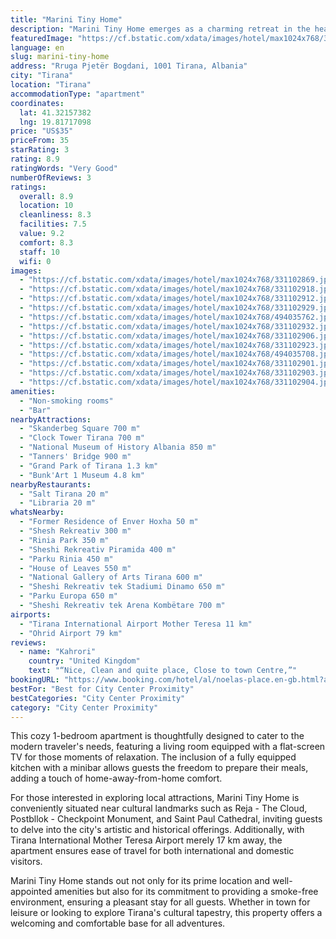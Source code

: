 ```yaml
---
title: "Marini Tiny Home"
description: "Marini Tiny Home emerges as a charming retreat in the heart of Tirana, offering a unique blend of comfort and convenience for travelers."
featuredImage: "https://cf.bstatic.com/xdata/images/hotel/max1024x768/331102869.jpg?k=25bd017644519b68b3a40ffd875ad8ff89db206a1b465af2198173b41bd98a15&o=&hp=1"
language: en
slug: marini-tiny-home
address: "Rruga Pjetër Bogdani, 1001 Tirana, Albania"
city: "Tirana"
location: "Tirana"
accommodationType: "apartment"
coordinates:
  lat: 41.32157382
  lng: 19.81717098
price: "US$35"
priceFrom: 35
starRating: 3
rating: 8.9
ratingWords: "Very Good"
numberOfReviews: 3
ratings:
  overall: 8.9
  location: 10
  cleanliness: 8.3
  facilities: 7.5
  value: 9.2
  comfort: 8.3
  staff: 10
  wifi: 0
images:
  - "https://cf.bstatic.com/xdata/images/hotel/max1024x768/331102869.jpg?k=25bd017644519b68b3a40ffd875ad8ff89db206a1b465af2198173b41bd98a15&o=&hp=1"
  - "https://cf.bstatic.com/xdata/images/hotel/max1024x768/331102918.jpg?k=ec503121ba584440f230f19ba2420d0f7e3b7bc98320a82b9802eeadc3a9ed08&o=&hp=1"
  - "https://cf.bstatic.com/xdata/images/hotel/max1024x768/331102912.jpg?k=7d9f898b8e125b15938e9b3407a5e1c5cac00c17ee694954062e5c9c593b15ca&o=&hp=1"
  - "https://cf.bstatic.com/xdata/images/hotel/max1024x768/331102929.jpg?k=94eea87280a591ef5907728639ff0cfbad40befe08282834aebd0dc97a475abd&o=&hp=1"
  - "https://cf.bstatic.com/xdata/images/hotel/max1024x768/494035762.jpg?k=c69eccb73d2d68ad6e4c59dc5a4091d9fda60bb731591c8d50e8d9a3f4b85324&o=&hp=1"
  - "https://cf.bstatic.com/xdata/images/hotel/max1024x768/331102932.jpg?k=0a1deaaef293c38453a88e0d6836fecd34f1ed585ed7c201726954c4e9578f99&o=&hp=1"
  - "https://cf.bstatic.com/xdata/images/hotel/max1024x768/331102906.jpg?k=133ed1f2d8abea6bfb45358aa4230bd30a47e0bdf96b4c1823d8e91d1a48f753&o=&hp=1"
  - "https://cf.bstatic.com/xdata/images/hotel/max1024x768/331102923.jpg?k=f0c58c31cc47d7db16b815b3f7d6a48fc05c43216ee5ec1330bf57d0e37cbcdd&o=&hp=1"
  - "https://cf.bstatic.com/xdata/images/hotel/max1024x768/494035708.jpg?k=58dd721b882592a36fa30a934f78a60f419745732298532add4d5c7f204fdd75&o=&hp=1"
  - "https://cf.bstatic.com/xdata/images/hotel/max1024x768/331102901.jpg?k=997f45f680bf24f29efe47600076930e28dab8f4cd6571c53e88ae43ec302e01&o=&hp=1"
  - "https://cf.bstatic.com/xdata/images/hotel/max1024x768/331102903.jpg?k=c03c26e320406a64ca91db0ab039d846bcdfef0ae44f6fdc5d97dfdabb04fc4d&o=&hp=1"
  - "https://cf.bstatic.com/xdata/images/hotel/max1024x768/331102904.jpg?k=f6a589a26fc957d2ad92c74d8b74b7d6c8dc5b9457406073b4d29f21b304f328&o=&hp=1"
amenities:
  - "Non-smoking rooms"
  - "Bar"
nearbyAttractions:
  - "Skanderbeg Square 700 m"
  - "Clock Tower Tirana 700 m"
  - "National Museum of History Albania 850 m"
  - "Tanners' Bridge 900 m"
  - "Grand Park of Tirana 1.3 km"
  - "Bunk'Art 1 Museum 4.8 km"
nearbyRestaurants:
  - "Salt Tirana 20 m"
  - "Libraria 20 m"
whatsNearby:
  - "Former Residence of Enver Hoxha 50 m"
  - "Shesh Rekreativ 300 m"
  - "Rinia Park 350 m"
  - "Sheshi Rekreativ Piramida 400 m"
  - "Parku Rinia 450 m"
  - "House of Leaves 550 m"
  - "National Gallery of Arts Tirana 600 m"
  - "Sheshi Rekreativ tek Stadiumi Dinamo 650 m"
  - "Parku Europa 650 m"
  - "Sheshi Rekreativ tek Arena Kombëtare 700 m"
airports:
  - "Tirana International Airport Mother Teresa 11 km"
  - "Ohrid Airport 79 km"
reviews:
  - name: "Kahrori"
    country: "United Kingdom"
    text: "“Nice, Clean and quite place, Close to town Centre,”"
bookingURL: "https://www.booking.com/hotel/al/noelas-place.en-gb.html?aid=8035640"
bestFor: "Best for City Center Proximity"
bestCategories: "City Center Proximity"
category: "City Center Proximity"
---
```


This cozy 1-bedroom apartment is thoughtfully designed to cater to the modern traveler's needs, featuring a living room equipped with a flat-screen TV for those moments of relaxation. The inclusion of a fully equipped kitchen with a minibar allows guests the freedom to prepare their meals, adding a touch of home-away-from-home comfort.

For those interested in exploring local attractions, Marini Tiny Home is conveniently situated near cultural landmarks such as Reja - The Cloud, Postbllok - Checkpoint Monument, and Saint Paul Cathedral, inviting guests to delve into the city's artistic and historical offerings. Additionally, with Tirana International Mother Teresa Airport merely 17 km away, the apartment ensures ease of travel for both international and domestic visitors.

Marini Tiny Home stands out not only for its prime location and well-appointed amenities but also for its commitment to providing a smoke-free environment, ensuring a pleasant stay for all guests. Whether in town for leisure or looking to explore Tirana's cultural tapestry, this property offers a welcoming and comfortable base for all adventures.